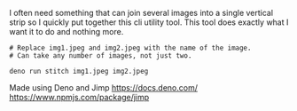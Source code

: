 I often need something that can join several images into a single vertical strip so I quickly put together this cli utility tool. 
This tool does exactly what I want it to do and nothing more.

```
# Replace img1.jpeg and img2.jpeg with the name of the image.
# Can take any number of images, not just two.

deno run stitch img1.jpeg img2.jpeg
```

Made using Deno and Jimp
https://docs.deno.com/
https://www.npmjs.com/package/jimp
